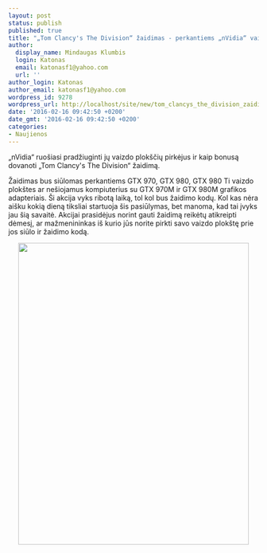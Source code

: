 ```yaml
---
layout: post
status: publish
published: true
title: "„Tom Clancy's The Division“ žaidimas - perkantiems „nVidia“ vaizdo plokštes"
author:
  display_name: Mindaugas Klumbis
  login: Katonas
  email: katonasf1@yahoo.com
  url: ''
author_login: Katonas
author_email: katonasf1@yahoo.com
wordpress_id: 9278
wordpress_url: http://localhost/site/new/tom_clancys_the_division_zaidimas_perkantiems_nvidia_vaizdo_plokstes/
date: '2016-02-16 09:42:50 +0200'
date_gmt: '2016-02-16 09:42:50 +0200'
categories:
- Naujienos
---
```

<p>
	&bdquo;nVidia&ldquo; ruo&scaron;iasi pradžiuginti jų vaizdo plok&scaron;čių pirkėjus ir kaip bonusą dovanoti &bdquo;Tom Clancy&#39;s The Division&ldquo; žaidimą.</p>
<p>
	Žaidimas bus siūlomas perkantiems GTX 970, GTX 980, GTX 980 Ti vaizdo plok&scaron;tes ar ne&scaron;iojamus kompiuterius su GTX 970M ir GTX 980M grafikos adapteriais. &Scaron;i akcija vyks ribotą laiką, tol kol bus žaidimo kodų. Kol kas nėra ai&scaron;ku kokią dieną tiksliai startuoja &scaron;is pasiūlymas, bet manoma, kad tai įvyks jau &scaron;ią savaitė. Akcijai prasidėjus norint gauti žaidimą reikėtų atikreipti dėmesį, ar mažmenininkas i&scaron; kurio jūs norite pirkti savo vaizdo plok&scaron;tę prie jos siūlo ir žaidimo kodą.</p>
<p style="text-align: center;">
	<a href="http://technews.lt/userfiles/The-Division-Free-with-NVIDIA-GeForce.jpg"><img alt="" src="http://technews.lt/userfiles/The-Division-Free-with-NVIDIA-GeForce.jpg" style="width: 464px; height: 606px;" /></a></p>

